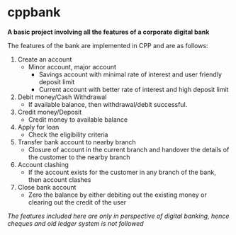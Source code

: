 # cppbank

**A basic project involving all the features of a corporate digital bank**

The features of the bank are implemented in CPP and are as follows:
1. Create an account
   - Minor account, major account
     - Savings account with minimal rate of interest and user friendly deposit limit
     - Current account with better rate of interest and high deposit limit
2. Debit money/Cash Withdrawal
   - If available balance, then withdrawal/debit successful.
3. Credit money/Deposit
   - Credit money to available balance
4. Apply for loan
   - Check the eligibility criteria
5. Transfer bank account to nearby branch
   - Closure of account in the current branch and handover the details of the customer to the nearby branch
6. Account clashing
   - If the account exists for the customer in any branch of the bank, then account clashes
7. Close bank account
   - Zero the balance by either debiting out the existing money or clearing out the credit of the user


_The features included here are only in perspective of digital banking, hence cheques and old ledger system is not followed_
